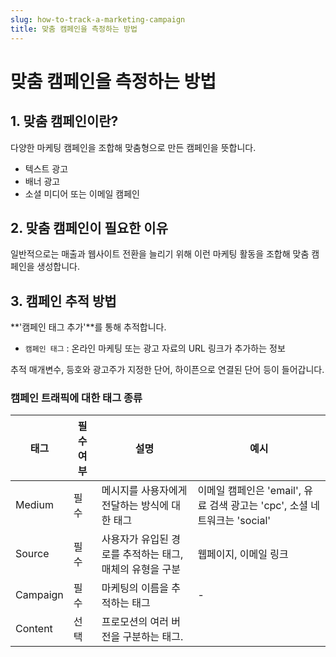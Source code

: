 ```yaml
---
slug: how-to-track-a-marketing-campaign
title: 맞춤 캠페인을 측정하는 방법
---
```


# 맞춤 캠페인을 측정하는 방법

## 1. 맞춤 캠페인이란?

다양한 마케팅 캠페인을 조합해 맞춤형으로 만든 캠페인을 뜻합니다.

- 텍스트 광고
- 배너 광고
- 소셜 미디어 또는 이메일 캠페인

## 2. 맞춤 캠페인이 필요한 이유

일반적으로는 매출과 웹사이트 전환을 늘리기 위해 이런 마케팅 활동을 조합해 맞춤 캠페인을 생성합니다.

## 3. 캠페인 추적 방법

**'캠페인 태그 추가'**를 통해 추적합니다.

- `캠페인 태그` : 온라인 마케팅 또는 광고 자료의 URL 링크가 추가하는 정보

 추적 매개변수, 등호와 광고주가 지정한 단어, 하이픈으로 연결된 단어 등이 들어갑니다.

### 캠페인 트래픽에 대한 태그 종류

|태그|필수여부|설명|예시|
|---|------|---|---|
|Medium|필수|메시지를 사용자에게 전달하는 방식에 대한 태그|이메일 캠페인은 'email', 유료 검색 광고는 'cpc', 소셜 네트워크는 'social'|
|Source|필수|사용자가 유입된 경로를 추적하는 태그, 매체의 유형을 구분|웹페이지, 이메일 링크|
|Campaign|필수|마케팅의 이름을 추적하는 태그|-|
|Content|선택|프로모션의 여러 버전을 구분하는 태그. 